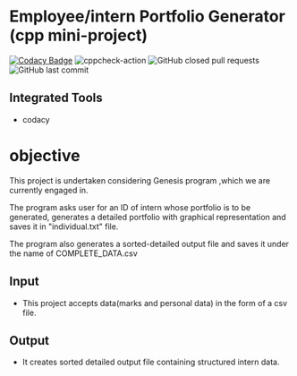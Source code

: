 # Employee/intern Portfolio Generator (cpp mini-project)
[![Codacy Badge](https://app.codacy.com/project/badge/Grade/6436539876384c909ca900280cb509c2)](https://www.codacy.com/gh/99002641/Mini-Project/dashboard?utm_source=github.com&amp;utm_medium=referral&amp;utm_content=99002641/Mini-Project&amp;utm_campaign=Badge_Grade)
![cppcheck-action](https://github.com/99002641/Mini-Project/workflows/cppcheck-action/badge.svg?branch=master)
![GitHub closed pull requests](https://img.shields.io/github/issues-pr-closed-raw/99002641/Old_MiniProject)
![GitHub last commit](https://img.shields.io/github/last-commit/99002641/Old_MiniProject)
## Integrated Tools 
*   codacy

# objective
 This project is undertaken considering Genesis program ,which we are currently engaged in. 
 
 The program asks user for an ID of intern whose portfolio is to be generated,
 generates a detailed portfolio with graphical representation and saves it in "individual.txt" file.
 
 The program also generates a sorted-detailed output file and saves it under the name of COMPLETE_DATA.csv
 
 
 ## Input
 *  This project accepts data(marks and personal data) in the form of a csv file.
 
 ## Output
 * It creates sorted detailed output file containing structured intern data.
